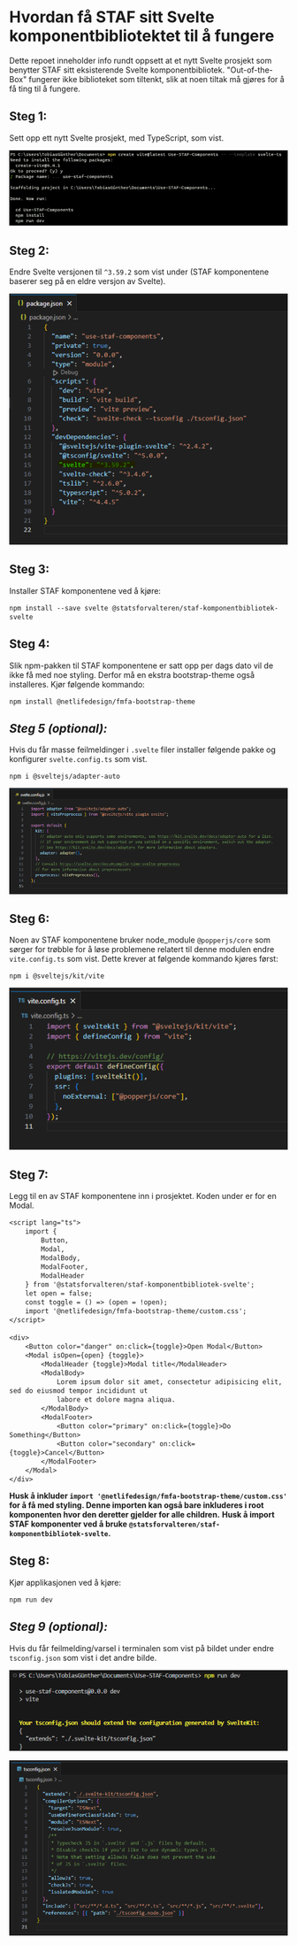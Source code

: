 # Hvordan få STAF sitt Svelte komponentbibliotektet til å fungere

Dette repoet inneholder info rundt oppsett at et nytt Svelte prosjekt som benytter STAF sitt eksisterende Svelte komponentbibliotek.
"Out-of-the-Box" fungerer ikke biblioteket som tiltenkt, slik at noen tiltak må gjøres for å få ting til å fungere.

## Steg 1:

Sett opp ett nytt Svelte prosjekt, med TypeScript, som vist.

![Alt text](static/setup.png)

## Steg 2:

Endre Svelte versjonen til `^3.59.2` som vist under (STAF komponentene baserer seg på en eldre versjon av Svelte).

![Alt text](static/changeSvelteVersion.png)

## Steg 3:

Installer STAF komponentene ved å kjøre:

```
npm install --save svelte @statsforvalteren/staf-komponentbibliotek-svelte
```

## Steg 4:

Slik npm-pakken til STAF komponentene er satt opp per dags dato vil de ikke få med noe styling. Derfor må en ekstra bootstrap-theme også installeres.
Kjør følgende kommando:

```
npm install @netlifedesign/fmfa-bootstrap-theme
```

## _Steg 5 (optional):_

Hvis du får masse feilmeldinger i `.svelte` filer installer følgende pakke og konfigurer `svelte.config.ts` som vist.

```
npm i @sveltejs/adapter-auto
```

![Alt text](static/svelteConfig.png)

## Steg 6:

Noen av STAF komponentene bruker node_module `@popperjs/core` som sørger for trøbble for å løse problemene relatert til denne modulen endre `vite.config.ts` som vist.
Dette krever at følgende kommando kjøres først:

```
npm i @sveltejs/kit/vite
```

![Alt text](static/viteConfig.png)

## Steg 7:

Legg til en av STAF komponentene inn i prosjektet. Koden under er for en Modal.

```
<script lang="ts">
	import {
		Button,
		Modal,
		ModalBody,
		ModalFooter,
		ModalHeader
	} from '@statsforvalteren/staf-komponentbibliotek-svelte';
	let open = false;
	const toggle = () => (open = !open);
	import '@netlifedesign/fmfa-bootstrap-theme/custom.css';
</script>

<div>
	<Button color="danger" on:click={toggle}>Open Modal</Button>
	<Modal isOpen={open} {toggle}>
		<ModalHeader {toggle}>Modal title</ModalHeader>
		<ModalBody>
			Lorem ipsum dolor sit amet, consectetur adipisicing elit, sed do eiusmod tempor incididunt ut
			labore et dolore magna aliqua.
		</ModalBody>
		<ModalFooter>
			<Button color="primary" on:click={toggle}>Do Something</Button>
			<Button color="secondary" on:click={toggle}>Cancel</Button>
		</ModalFooter>
	</Modal>
</div>
```

**Husk å inkluder `import '@netlifedesign/fmfa-bootstrap-theme/custom.css'` for å få med styling. Denne importen kan også bare inkluderes i root komponenten hvor den deretter gjelder for alle children.**
**Husk å import STAF komponenter ved å bruke `@statsforvalteren/staf-komponentbibliotek-svelte`.**

## Steg 8:

Kjør applikasjonen ved å kjøre:

```
npm run dev
```

## _Steg 9 (optional):_

Hvis du får feilmelding/varsel i terminalen som vist på bildet under endre `tsconfig.json` som vist i det andre bilde.

![Alt text](static/tsconfigWarning.png)

![Alt text](static/tsconfig.png)
